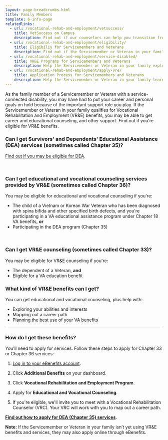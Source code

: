 ```yaml
---
layout: page-breadcrumbs.html
title: Family Members
template: 6-info-page
relatedlinks:
  - url: /vocational-rehab-and-employment/vetsuccess/
    title: VetSuccess on Campus
    description: Find out if our counselors can help you transition from military to college life. 
  - url: /vocational-rehab-and-employment/eligibility/
    title: Eligibiliy for Servicemembers and Veterans
    description: Find out if the Servicemember or Veteran in your family is eligible for VR&E benefits and services.
  - url: /vocational-rehab-and-employment/service-disabled/
    title: VR&E Programs for Servicemembers and Veterans
    description: Help the Servicemember or Veteran in your family explore VR&E support-and-service tracks for help learning new skills, finding a new job, staring a business, getting educational counseling, or returning to their former job.
  - url: /vocational-rehab-and-employment/apply-vre/
    title: Application Process for Servicemembers and Veterans
    description: Help the Servicemember or Veteran in your family learn how to apply for VR&amp;E benefits and services.  
---
```


<div class="va-introtext">

As the family member of a Servicemember or Veteran with a service-connected disability, you may have had to put your career and personal goals on hold because of the important support role you play. If the Servicemember or Veteran in your family qualifies for Vocational Rehabilitation and Employment (VR&amp;E) benefits, you may be able to get career and educational counseling, and other support. Find out if you're eligible for VR&E benefits.

</div>

<div class="feature">

### Can I get Survivors' and Dependents' Educational Assistance (DEA) services (sometimes called Chapter 35)?

[Find out if you may be eligible for DEA](/education/gi-bill/survivors-dependent-assistance/dependents-education/).

<br>

### Can I get educational and vocational counseling services provided by VR&amp;E (sometimes called Chapter 36)?

You may be eligible for educational and vocational counseling if you're:

- The child of a Vietnam or Korean War Veteran who has been diagnosed with spina bifida and other specified birth defects, and you're participating in a VA educational assistance program under Chapter 18 VA benefits, **or**
- Participating in the DEA program (Chapter 35)

<br>

### Can I get VR&E counseling (sometimes called Chapter 33)?

You may be eligible for VR&E counseling if you're:

- The dependent of a Veteran, **and**
- Eligible for a VA education benefit

</div>

### What kind of VR&amp;E benefits can I get?

You can get educational and vocational counseling, plus help with:
 
- Exploring your abilities and interests
- Mapping out a career path
- Planning the best use of your VA benefits

<hr>

### How do I get these benefits?

You'll need to apply for services. Follow these steps to apply for Chapter 33 or Chapter 36 services:

<ol class="process">
<li class="process-step list-one">

[Log in to your eBenefits account](https://www.ebenefits.va.gov/ebenefits/homepage).

</li>

<li class="process-step list-two">

Click **Additional Benefits** on your dashboard.

</li>

<li class="process-step list-three">

Click **Vocational Rehabilitation and Employment Program**.

</li>

<li class="process-step list-four">

Apply for **Educational and Vocational Counseling**.

</li>

<li class="process-step list-five">

If you're eligible, we'll invite you to meet with a Vocational Rehabilitation Counselor (VRC). Your VRC will work with you to map out a career path.

</li>
</ol>

**[Find out how to apply for DEA (Chapter 35) services](/education/gi-bill/survivors-dependent-assistance/dependents-education/)**.

**Note:** If the Servicemember or Veteran in your family isn’t yet using VR&E benefits and services, they may also apply online through eBenefits.
